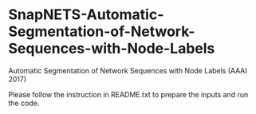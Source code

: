 # SnapNETS-Automatic-Segmentation-of-Network-Sequences-with-Node-Labels
Automatic Segmentation of Network Sequences with Node Labels (AAAI 2017)

Please follow the instruction in README.txt to prepare the inputs and run the code.

